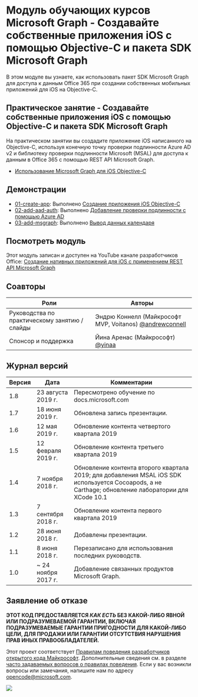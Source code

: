 # Модуль обучающих курсов Microsoft Graph - Создавайте собственные приложения iOS с помощью Objective-C и пакета SDK Microsoft Graph

В этом модуле вы узнаете, как использовать пакет SDK Microsoft Graph для доступа к данным Office 365 при создании собственных мобильных приложений для iOS на Objective-C.

## Практическое занятие - Создавайте собственные приложения iOS с помощью Objective-C и пакета SDK Microsoft Graph

На практическом занятии вы создадите приложение iOS написанного на Objective-C, используя конечную точку проверки подлинности Azure AD v2 и библиотеку проверки подлинности Microsoft (MSAL) для доступа к данным в Office 365 с помощью REST API Microsoft Graph.

- [Использование Microsoft Graph для iOS Objective-C](https://docs.microsoft.com/graph/tutorials/ios-objectivec)

## Демонстрации

- [01-create-app](demos/01-create-app): Выполнено [Создание приложения iOS Objective-C](https://docs.microsoft.com/graph/tutorials/ios-objectivec?tutorial-step=1)
- [02-add-aad-auth](demos/02-add-aad-auth): Выполнено [Добавление проверки подлинности с помощью Azure AD](https://docs.microsoft.com/graph/tutorials/ios-objectivec?tutorial-step=3)
- [03-add-msgraph](demos/03-add-msgraph): Выполнено [Вывод данных календаря](https://docs.microsoft.com/graph/tutorials/ios-objectivec?tutorial-step=4)

## Посмотреть модуль

Этот модуль записан и доступен на YouTube канале разработчиков Office: [Создание нативных приложений для iOS с применением REST API Microsoft Graph](https://youtu.be/Gg8Qy1Dqyzw)

## Соавторы

| Роли | Авторы |
| -------------------- | ------------------------------------------------------------------------------------- |
| Руководства по практическому занятию / слайды | Эндрю Коннелл (Майкрософт MVP, Voitanos) [@andrewconnell](//github.com/andrewconnell) |
| Спонсор и поддержка | Йина Аренас (Майкрософт) [@yinaa](//github.com/yinaa) |

## Журнал версий

| Версия | Дата | Комментарии |
| ------- | ------------------ | ------------------------------------------------------------------------------------------------------------------------------------ |
| 1.8 | 23 августа 2019 г. | Пересмотрено обучение по docs.microsoft.com |
| 1.7 | 18 июня 2019 г. | Обновлена запись презентации. |
| 1.6 | 12 мая 2019 г. | Обновление контента четвертого квартала 2019 |
| 1.5 | 12 февраля 2019 г. | Обновление контента третьего квартала 2019 |
| 1.4 | 7 ноября 2018 г. | Обновление контента второго квартала 2019; для добавления MSAL iOS SDK используется Cocoapods, а не Carthage; обновление лаборатории для XCode 10.1 |
| 1.3 | 7 сентября 2018 г. | Обновление контента первого квартала 2019 |
| 1.2 | 28 июня 2018 г. | Добавлены презентации. |
| 1.1 | 8 июня 2018 г. | Перезаписано для использования последних руководств. |
| 1.0 | ~ 24 ноября 2017 г. | Добавление связанных продуктов Microsoft Graph. |

## Заявление об отказе

**ЭТОТ КОД ПРЕДОСТАВЛЯЕТСЯ _КАК ЕСТЬ_ БЕЗ КАКОЙ-ЛИБО ЯВНОЙ ИЛИ ПОДРАЗУМЕВАЕМОЙ ГАРАНТИИ, ВКЛЮЧАЯ ПОДРАЗУМЕВАЕМЫЕ ГАРАНТИИ ПРИГОДНОСТИ ДЛЯ КАКОЙ-ЛИБО ЦЕЛИ, ДЛЯ ПРОДАЖИ ИЛИ ГАРАНТИИ ОТСУТСТВИЯ НАРУШЕНИЯ ПРАВ ИНЫХ ПРАВООБЛАДАТЕЛЕЙ.**

Этот проект соответствует [Правилам поведения разработчиков открытого кода Майкрософт](https://opensource.microsoft.com/codeofconduct/). Дополнительные сведения см. в разделе [часто задаваемых вопросов о правилах поведения](https://opensource.microsoft.com/codeofconduct/faq/). Если у вас возникли вопросы или замечания, напишите нам по адресу [opencode@microsoft.com](mailto:opencode@microsoft.com).

<img src="https://telemetry.sharepointpnp.com/msgraph-training-ios-objectivec" />
